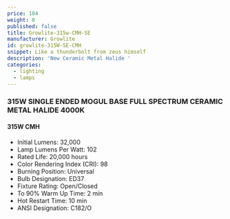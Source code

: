 ```yaml
---
price: 104
weight: 0
published: false
title: Growlite-315w-CMH-SE
manufacturer: Growlite
id: growlite-315W-SE-CMH
snippet: Like a thunderbolt from zeus himself
description: 'New Ceramic Metal Halide '
categories:
  - lighting
  - lamps
---
```

### 315W SINGLE ENDED MOGUL BASE FULL SPECTRUM CERAMIC METAL HALIDE 4000K

#### 315W CMH

* Initial Lumens: 32,000
* Lamp Lumens Per Watt: 102
* Rated Life: 20,000 hours
* Color Rendering Index (CRI): 98
* Burning Position: Universal
* Bulb Designation: ED37
* Fixture Rating: Open/Closed
* To 90% Warm Up Time: 2 min
* Hot Restart Time: 10 min
* ANSI Designation: C182/O

